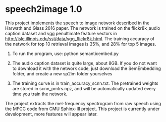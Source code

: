 # speech2image 1.0
This project implements the speech to image network described in the Harwath and Glass 2016 paper. The network is trained on the flickr8k_audio caption dataset and vgg penultimate feature vectors in http://isle.illinois.edu/sst/data/vgg_flickr8k.html. The training accuracy of the network for top 10 retrieval images is 35%, and 28% for top 5 images.

1. To run the program, use: 
      python semanticembed.py

2. The audio caption dataset is quite large, about 8GB. If you do not want to download it with the network code, just download the SemEmbedding folder, and create a new sp2im folder yourselves

3. The training curve is in train_accuracy_scnn.txt. The pretrained weights are stored in scnn_pmtrs.npz, and will be automatically updated every time you train the network. 

The project extracts the mel-frequency spectrogram from raw speech using the MFCC code from CMU Sphinx-III project. This project is currently under development, more features will appear later.
